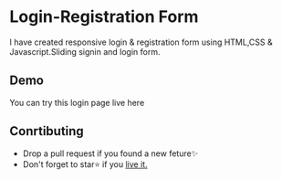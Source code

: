 # Login-Registration Form
I have created responsive login & registration form using HTML,CSS & Javascript.Sliding signin and login form.

## Demo

<p> You can try this login page live here </p>

## Conrtibuting

<p>
  <ul>
    <li>Drop a pull request if you found a new feture✨</li>
    <li>Don't forget to star⭐ if you <a href="https://harshi-12367.github.io/login-page/">live it.</a></li>
  </ul></p>

